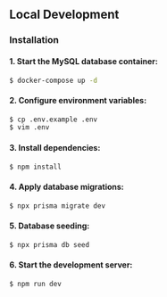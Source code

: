 ## Local Development

### Installation

#### 1. Start the MySQL database container:

```bash
$ docker-compose up -d
```

#### 2. Configure environment variables:

```bash
$ cp .env.example .env
$ vim .env
```

#### 3. Install dependencies:

```bash
$ npm install
```

#### 4. Apply database migrations:

```bash
$ npx prisma migrate dev
```

#### 5. Database seeding:

```bash
$ npx prisma db seed
```

#### 6. Start the development server:

```bash
$ npm run dev
```
